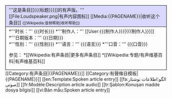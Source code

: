 <div style='padding:0;border:1px solid black;margin:0 auto;'>
<div style='padding:3px 10px;border-bottom:1px solid black;background:#d8d8ff' class="spokenMetadata">'''这是条目[[{{{标题}}}]]的有声版。'''<br />[[File:Loudspeaker.png|有声内容图标]] [[Media:{{PAGENAME}}|收听这个条目]] <small>([[Wikipedia:音频帮助|收听帮助]])</small></div>
<div style='padding:3px 10px;'>
*'''时长：''' {{{时长}}}
*'''制作人：''' [[User:{{{制作人}}}|{{{制作人}}}]]<br/>
*'''日期版本：''' {{{日期}}} <br/>
*'''性别：''' {{{性别}}}
*'''语言：''' {{{语言}}}
*'''口音：''' {{{口音}}}

参见：
*[[Wikipedia:有声条目|更多有声条目]]
*[[Wikipedia:专题/有声维基百科|有声维基百科]]
</div>
</div><includeonly>[[Category:有声条目|{{PAGENAME}}]]</includeonly><noinclude>
[[Category:有聲條目模板|{{PAGENAME}}]]
[[en:Template:Spoken article entry]]
[[fa:الگو:اطلاعات نوشتار صوتی]]
[[fr:Modèle:Description article audio]]
[[tr:Şablon:Konuşan madde dosya bilgisi]]
[[vi:Bản mẫu:Spoken article entry]]
</noinclude>